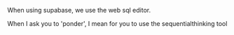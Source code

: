 When using supabase, we use the web sql editor. 

When I ask you to 'ponder', I mean for you to use the sequentialthinking tool